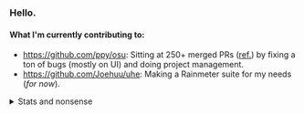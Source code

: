 ### Hello.

#### What I'm currently contributing to:

- https://github.com/ppy/osu: Sitting at 250+ merged PRs ([ref.](https://github.com/ppy/osu/pulls?q=is%3Apr+sort%3Aupdated-desc+author%3AJoehuu+is%3Amerged)) by fixing a ton of bugs (mostly on UI) and doing project management.
- https://github.com/Joehuu/uhe: Making a Rainmeter suite for my needs (*for now*).

<details>
<summary>Stats and nonsense</summary>

[![Joehuu's GitHub stats](https://github-readme-stats-joehuu.vercel.app/api?username=Joehuu&theme=github_dark)](https://github.com/anuraghazra/github-readme-stats)

[![Joehu's wakatime stats](https://github-readme-stats-joehuu.vercel.app/api/wakatime?username=Joehu&theme=github_dark)](https://github.com/anuraghazra/github-readme-stats)

[![GitHub Streak](http://github-readme-streak-stats.herokuapp.com?user=Joehuu&theme=github-dark)](https://git.io/streak-stats)

[![@joehu's Holopin board](https://holopin.me/joehu)](https://holopin.io/@joehu)

</details>
